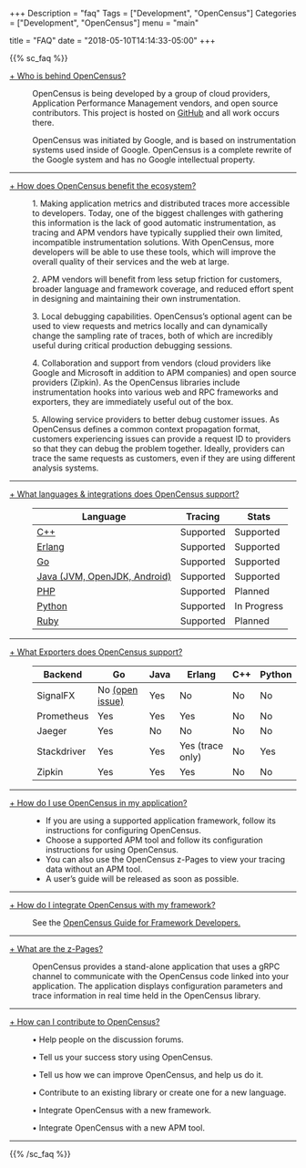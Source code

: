 +++
Description = "faq"
Tags = ["Development", "OpenCensus"]
Categories = ["Development", "OpenCensus"]
menu = "main"

title = "FAQ"
date = "2018-05-10T14:14:33-05:00"
+++

{{% sc_faq %}}
&nbsp;  

<!-- COLLAPSIBLE ACCORDION START-->
<div class="accordion">
<dl>
<dt>
<a href="#accordion1" aria-expanded="false" aria-controls="accordion1" class="accordion-title accordionTitle js-accordionTrigger">+ Who is behind OpenCensus?</a>
</dt>
<dd class="accordion-content accordionItem is-collapsed" id="accordion1" aria-hidden="true">
<p>OpenCensus is being developed by a group of cloud providers, Application Performance Management vendors, and open source contributors. This project is hosted on <a href="https://github.com/census-instrumentation" target="_blank"><span class="content">GitHub</span></a> and all work occurs there.</p><p>OpenCensus was initiated by Google, and is based on instrumentation systems used inside of Google. OpenCensus is a complete rewrite of the Google system and has no Google intellectual property.</p>
</dd>
<hr>
<dt>
<a href="#accordion2" aria-expanded="false" aria-controls="accordion2" class="accordion-title accordionTitle js-accordionTrigger">+ How does OpenCensus benefit the ecosystem?</a>
</dt>
<dd class="accordion-content accordionItem is-collapsed" id="accordion2" aria-hidden="true">
<p>1. Making application metrics and distributed traces more accessible to developers. Today, one of the biggest challenges with gathering this information is the lack of good automatic instrumentation, as tracing and APM vendors have typically supplied their own limited, incompatible instrumentation solutions. With OpenCensus, more developers will be able to use these tools, which will improve the overall quality of their services and the web at large.</p>
<p>2. APM vendors will benefit from less setup friction for customers, broader language and framework coverage, and reduced effort spent in designing and maintaining their own instrumentation.</p>
<p>3. Local debugging capabilities. OpenCensus’s optional agent can be used to view requests and metrics locally and can dynamically change the sampling rate of traces, both of which are incredibly useful during critical production debugging sessions.</p>
<p>4. Collaboration and support from vendors (cloud providers like Google and Microsoft in addition to APM companies) and open source providers (Zipkin). As the OpenCensus libraries include instrumentation hooks into various web and RPC frameworks and exporters, they are immediately useful out of the box.</p>
<p>5. Allowing service providers to better debug customer issues. As OpenCensus defines a common context propagation format, customers experiencing issues can provide a request ID to providers so that they can debug the problem together. Ideally, providers can trace the same requests as customers, even if they are using different analysis systems.</p>
</dd>
<hr>
<dt>
<a href="#accordion3" aria-expanded="false" aria-controls="accordion3" class="accordion-title accordionTitle js-accordionTrigger">+ What languages &amp; integrations does OpenCensus support?</a>
</dt>
<dd class="accordion-content accordionItem is-collapsed" id="accordion3" aria-hidden="true">
<table>
  <thead>
    <tr>
	  <th scope="col">Language</th>
	  <th scope="col">Tracing</th>
	  <th scope="col">Stats</th>
    </tr>
  </thead>
  <tbody>
    <tr>
	  <td data-label="Language: &nbsp; "><a href="https://github.com/census-instrumentation/opencensus-cpp" target="_blank"><span>C++</span></a></td>
	  <td data-label="Tracing: &nbsp; ">Supported</td>
	  <td data-label="Stats: &nbsp; ">Supported</td>
	</tr>
	<tr>
	  <td scope="row" data-label="Language: &nbsp; "><a href="https://github.com/census-instrumentation/opencensus-erlang" target="_blank"><span>Erlang</span></a></td>
	  <td data-label="Tracing: &nbsp; ">Supported</td>
	  <td data-label="Stats: &nbsp; ">Supported</td>
	</tr>
	<tr>
	  <td scope="row" data-label="Language: &nbsp; "><a href="https://github.com/census-instrumentation/opencensus-go" target="_blank"><span>Go</span></a></td>
	  <td data-label="Tracing: &nbsp; ">Supported</td>
	  <td data-label="Stats: &nbsp; ">Supported</td>
	</tr>
	<tr>
	  <td scope="row" data-label="Language: &nbsp; "><a href="https://github.com/census-instrumentation/opencensus-java" target="_blank"><span>Java (JVM, OpenJDK, Android)</span></a></td>
	  <td data-label="Tracing: &nbsp; ">Supported</td>
	  <td data-label="Stats: &nbsp; ">Supported</td>
	</tr>
	<tr>
	  <td scope="row" data-label="Language: &nbsp; "><a href="https://github.com/census-instrumentation/opencensus-php" target="_blank"><span>PHP</span></a></td>
	  <td data-label="Tracing: &nbsp; ">Supported</td>
	  <td data-label="Stats: &nbsp; ">Planned</td>
	</tr>
	<tr>
	  <td scope="row" data-label="Language: &nbsp; "><a href="https://github.com/census-instrumentation/opencensus-python" target="_blank"><span>Python</span></a></td>
	  <td data-label="Tracing: &nbsp; ">Supported</td>
	  <td data-label="Stats: &nbsp; ">In Progress</td>
	</tr>
	<tr>
	  <td scope="row" data-label="Language: &nbsp; "><a href="https://github.com/census-instrumentation/opencensus-ruby" target="_blank"><span>Ruby</span></a></td>
	  <td data-label="Tracing: &nbsp; ">Supported</td>
	  <td data-label="Stats: &nbsp; ">Planned</td>
	</tr>
  </tbody>
</table>
</dd>
<hr>
<dt>
<a href="#accordion4" aria-expanded="false" aria-controls="accordion4" class="accordion-title accordionTitle js-accordionTrigger">+ What Exporters does OpenCensus support?</a>
</dt>
<dd class="accordion-content accordionItem is-collapsed" id="accordion4" aria-hidden="true">
<table>
  <thead>
	<tr>
	  <th scope="col">Backend</th>
	  <th scope="col">Go</th>
	  <th scope="col">Java</th>
	  <th scope="col">Erlang</th>
	  <th scope="col">C++</th>
	  <th scope="col">Python</th>
	</tr>
  </thead>
  <tbody>
	<tr>
	  <td data-label="Backend: &nbsp; ">SignalFX</td>
	  <td data-label="Go: &nbsp; " class="tall">No <a href="https://github.com/census-instrumentation/opencensus-go/issues/360" target="_blank"><span>(open issue)</span></a></td>
	  <td data-label="Java: &nbsp; ">Yes</td>
	  <td data-label="Erlang: &nbsp; ">No</td>
	  <td data-label="C++: &nbsp; ">No</td>
	  <td data-label="Python: &nbsp; ">No</td>
	</tr>
	<tr>
	  <td data-label="Backend: &nbsp; ">Prometheus</td>
	  <td data-label="Go: &nbsp; ">Yes</td>
	  <td data-label="Java: &nbsp; ">Yes</span></a></td>
	  <td data-label="Erlang: &nbsp; ">Yes</td>
	  <td data-label="C++: &nbsp; ">No</td>
	  <td data-label="Python: &nbsp; ">No</td>
	</tr>
	<tr>
	  <td data-label="Backend: &nbsp; ">Jaeger</td>
	  <td data-label="Go: &nbsp; ">Yes</td>
	  <td data-label="Java: &nbsp; ">No</td>
	  <td data-label="Erlang: &nbsp; ">No</td>
	  <td data-label="C++: &nbsp; ">No</td>
	  <td data-label="Python: &nbsp; ">No</td>
	</tr>
	<tr>
	  <td data-label="Backend: &nbsp; ">Stackdriver</td>
	  <td data-label="Go: &nbsp; ">Yes</td>
	  <td data-label="Java: &nbsp; ">Yes</td>
	  <td data-label="Erlang: &nbsp; ">Yes (trace only)</td>
	  <td data-label="C++: &nbsp; ">No</td>
	  <td data-label="Python: &nbsp; ">Yes</td>
	</tr>
	<tr>
	  <td data-label="Backend: &nbsp; ">Zipkin</td>
	  <td data-label="Go: &nbsp; ">Yes</td>
	  <td data-label="Java: &nbsp; ">Yes</td>
	  <td data-label="Erlang: &nbsp; ">Yes</td>
	  <td data-label="C++: &nbsp; ">No</td>
	  <td data-label="Python: &nbsp; ">No</td>
	</tr>
  </tbody>
</table>
</dd>
<hr>
<dt>
<a href="#accordion6" aria-expanded="false" aria-controls="accordion6" class="accordion-title accordionTitle js-accordionTrigger">+ How do I use OpenCensus in my application?</a>
</dt>
<dd class="accordion-content accordionItem is-collapsed" id="accordion6" aria-hidden="true">
  <ul>
<li>If you are using a supported application framework, follow its instructions for configuring OpenCensus.</li><li>Choose a supported APM tool and follow its configuration instructions for using OpenCensus.</li><li>You can also use the OpenCensus z-Pages to view your tracing data without an APM tool.</li><li>A user’s guide will be released as soon as possible.</li></ul>
</dd>
<hr>
<dt>
<a href="#accordion7" aria-expanded="false" aria-controls="accordion7" class="accordion-title accordionTitle js-accordionTrigger">+ How do I integrate OpenCensus with my framework?</a>
</dt>
<dd class="accordion-content accordionItem is-collapsed" id="accordion7" aria-hidden="true">
  <p>See the <a href="https://github.com/census-instrumentation/opencensus-cpp" target="_blank"><span>OpenCensus Guide for Framework Developers.</span></a></p>
</dd>
<hr>
<dt>
<a href="#accordion8" aria-expanded="false" aria-controls="accordion8" class="accordion-title accordionTitle js-accordionTrigger">+ What are the z-Pages?</a>
</dt>
<dd class="accordion-content accordionItem is-collapsed" id="accordion8" aria-hidden="true">
<p>OpenCensus provides a stand-alone application that uses a gRPC channel to communicate with the OpenCensus code linked into your application. The application displays configuration parameters and trace information in real time held in the OpenCensus library.</p>
</dd>
<hr>
<dt>
<a href="#accordion9" aria-expanded="false" aria-controls="accordion9" class="accordion-title accordionTitle js-accordionTrigger">+ How can I contribute to OpenCensus?</a>
</dt>
<dd class="accordion-content accordionItem is-collapsed" id="accordion9" aria-hidden="true">
<p>&bull; Help people on the discussion forums.</p><p>&bull; Tell us your success story using OpenCensus.</p><p>&bull; Tell us how we can improve OpenCensus, and help us do it.</p><p>&bull; Contribute to an existing library or create one for a new language.</p><p>&bull; Integrate OpenCensus with a new framework.</p><p>&bull; Integrate OpenCensus with a new APM tool.</p>
</dd>
<hr>
</dl><!-- COLLAPSIBLE ACCORDION CONTENT END -->
</div><!-- END ACCORION -->

{{% /sc_faq %}}

